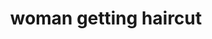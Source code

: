 ---
layout: people&body
title: woman getting haircut
emoji: woman_getting_haircut
permalink: 💇‍♀️.html
---
